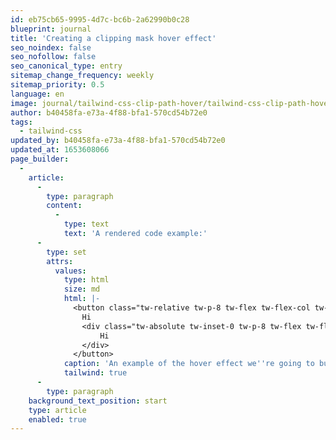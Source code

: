 ```yaml
---
id: eb75cb65-9995-4d7c-bc6b-2a62990b0c28
blueprint: journal
title: 'Creating a clipping mask hover effect'
seo_noindex: false
seo_nofollow: false
seo_canonical_type: entry
sitemap_change_frequency: weekly
sitemap_priority: 0.5
language: en
image: journal/tailwind-css-clip-path-hover/tailwind-css-clip-path-hover-effect.png
author: b40458fa-e73a-4f88-bfa1-570cd54b72e0
tags:
  - tailwind-css
updated_by: b40458fa-e73a-4f88-bfa1-570cd54b72e0
updated_at: 1653608066
page_builder:
  -
    article:
      -
        type: paragraph
        content:
          -
            type: text
            text: 'A rendered code example:'
      -
        type: set
        attrs:
          values:
            type: html
            size: md
            html: |-
              <button class="tw-relative tw-p-8 tw-flex tw-flex-col tw-gap-y-8 tw-justify-between tw-border tw-tw-border-yellow-600 tw-group">
                Hi
              	<div class="tw-absolute tw-inset-0 tw-p-8 tw-flex tw-flex-col tw-gap-y-8 tw-justify-between tw-bg-yellow motion-safe:tw-transition-[clip-path] motion-safe:tw-duration-500 tw-ease-out tw-[clip-path:circle(20%_at_120%_120%)] group-hover:tw-[clip-path:circle(170%_at_120%_120%)]" aria-hidden="true">
              		Hi
                </div>
              </button>
            caption: 'An example of the hover effect we''re going to build.'
            tailwind: true
      -
        type: paragraph
    background_text_position: start
    type: article
    enabled: true
---
```

